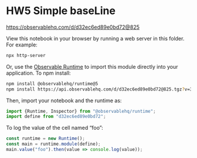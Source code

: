 # HW5 Simple baseLine

https://observablehq.com/d/d32ec6ed89e0bd72@825

View this notebook in your browser by running a web server in this folder. For
example:

~~~sh
npx http-server
~~~

Or, use the [Observable Runtime](https://github.com/observablehq/runtime) to
import this module directly into your application. To npm install:

~~~sh
npm install @observablehq/runtime@5
npm install https://api.observablehq.com/d/d32ec6ed89e0bd72@825.tgz?v=3
~~~

Then, import your notebook and the runtime as:

~~~js
import {Runtime, Inspector} from "@observablehq/runtime";
import define from "d32ec6ed89e0bd72";
~~~

To log the value of the cell named “foo”:

~~~js
const runtime = new Runtime();
const main = runtime.module(define);
main.value("foo").then(value => console.log(value));
~~~
